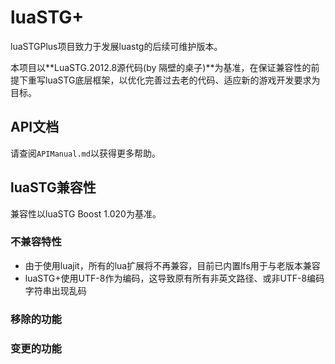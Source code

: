 # luaSTG+

luaSTGPlus项目致力于发展luastg的后续可维护版本。

本项目以**LuaSTG.2012.8源代码(by 隔壁的桌子)**为基准，在保证兼容性的前提下重写luaSTG底层框架，以优化完善过去老的代码、适应新的游戏开发要求为目标。

## API文档

请查阅`APIManual.md`以获得更多帮助。

## luaSTG兼容性

兼容性以luaSTG Boost 1.020为基准。

### 不兼容特性

- 由于使用luajit，所有的lua扩展将不再兼容，目前已内置lfs用于与老版本兼容
- luaSTG+使用UTF-8作为编码，这导致原有所有非英文路径、或非UTF-8编码字符串出现乱码

### 移除的功能

### 变更的功能

